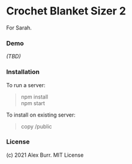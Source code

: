 # Crochet Blanket Sizer 2 #

For Sarah.

### Demo

*(TBD)*

### Installation

To run a server:
> npm install   
> npm start

To install on existing server:
> copy /public

### License

(c) 2021 Alex Burr. MIT License